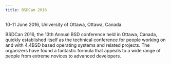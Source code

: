 ```yaml
---
title: BSDCan 2016
---
```

10-11 June 2016, University of Ottawa, Ottawa, Canada.

BSDCan 2016, the 13th Annual BSD conference held in Ottawa, Canada, quickly established itself as the technical conference for people working on and with 4.4BSD based operating systems and related projects. The organizers have found a fantastic formula that appeals to a wide range of people from extreme novices to advanced developers.
